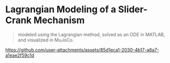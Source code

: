 # Lagrangian Modeling of a Slider-Crank Mechanism

> modeled using the Lagrangian method, solved as an ODE in MATLAB, and visualized in MuJoCo.

https://github.com/user-attachments/assets/85d1eca1-2030-4b17-a8a7-a1eae2f59c1d